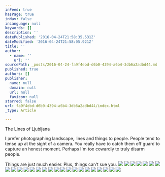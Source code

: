 ```yaml
---
inFeed: true
hasPage: true
inNav: false
inLanguage: null
keywords: []
description: ''
datePublished: '2016-04-24T21:58:35.531Z'
dateModified: '2016-04-24T21:58:05.921Z'
title: ''
author:
  - name: ''
    url: ''
sourcePath: _posts/2016-04-24-fa9f4ebd-d6b0-4394-a6b4-3db6a2adbd44.md
published: true
authors: []
publisher:
  name: null
  domain: null
  url: null
  favicon: null
starred: false
url: fa9f4ebd-d6b0-4394-a6b4-3db6a2adbd44/index.html
_type: Article

---
```

The Lines of Ljubljana

I prefer photographing landscape, lines and things to people. People tend to tense up at the sight of a camera. You really have to catch them off guard to capture an honest moment. Perhaps I'm too cowardly to truly disarm people. 

Things are just much easier. Plus, things can't sue you. ![](https://s3-us-west-2.amazonaws.com/the-grid-img/p/bbc6f4c9f4885d095fb645908af25bcebd27b225.jpg)
![](https://s3-us-west-2.amazonaws.com/the-grid-img/p/2eaf8c001b7cc4520db8269bc67e27a06f47b535.jpg)
![](https://s3-us-west-2.amazonaws.com/the-grid-img/p/5d97b07747b8b2fa8e26301a8a8e4ebf0be44b33.jpg)
![](https://s3-us-west-2.amazonaws.com/the-grid-img/p/8bfd139719e1a983d5e42fb2ef53c8591416c523.jpg)
![](https://s3-us-west-2.amazonaws.com/the-grid-img/p/b16224d1a23db641905d2863c092a5e2b6d39ca2.jpg)
![](https://s3-us-west-2.amazonaws.com/the-grid-img/p/877e21985d5b2c1462c58108655c624d801a106e.jpg)
![](https://s3-us-west-2.amazonaws.com/the-grid-img/p/2ede107b73ef733c2b1e9b8ba2c93ade58dd1bfe.jpg)
![](https://s3-us-west-2.amazonaws.com/the-grid-img/p/e1717e64699d85e34351b94e3b4e4dfaffc9a462.jpg)
![](https://s3-us-west-2.amazonaws.com/the-grid-img/p/aec82c1c11d1dd7e1bfe40ec9c41dc3ae4703f61.jpg)
![](https://the-grid-user-content.s3-us-west-2.amazonaws.com/134728bd-66ee-4a79-af65-5e20b7ae2e38.jpg)
![](https://s3-us-west-2.amazonaws.com/the-grid-img/p/f1e4090d9f8466124cffce3d314de09b2e1297ee.jpg)
![](https://s3-us-west-2.amazonaws.com/the-grid-img/p/b82fdfe562436c13338e0f41f4535911d0250212.jpg)
![](https://s3-us-west-2.amazonaws.com/the-grid-img/p/e7fdc9a2bc2aa859f224d0de6083d2f42aacbae2.jpg)
![](https://the-grid-user-content.s3-us-west-2.amazonaws.com/0eba4d03-c067-4092-98bb-24d6bc9a7bd3.jpg)
![](https://s3-us-west-2.amazonaws.com/the-grid-img/p/97069ba2e3367687e2971c39d2cdd77af32cac4a.jpg)
![](https://the-grid-user-content.s3-us-west-2.amazonaws.com/4137d14e-eab6-4e1c-8ebf-157414e16c35.jpg)
![](https://s3-us-west-2.amazonaws.com/the-grid-img/p/c6fec19a8e151c8dcdaae6c74d3563b5ce1077df.jpg)
![](https://the-grid-user-content.s3-us-west-2.amazonaws.com/6fcb16b9-ebec-41ca-a80b-c316e9b57c7f.jpg)
![](https://the-grid-user-content.s3-us-west-2.amazonaws.com/d1d25233-a249-4f56-9894-cb4247d5fd34.jpg)
![](https://s3-us-west-2.amazonaws.com/the-grid-img/p/a40635562e029c095bf03b3ea416d8971ea12818.jpg)
![](https://s3-us-west-2.amazonaws.com/the-grid-img/p/e2d74f578a4627148e3c5d2fb518a86cf09b4808.jpg)
![](https://s3-us-west-2.amazonaws.com/the-grid-img/p/41c372a3acccd05bd74cd1bc42398ec4d7d97243.jpg)
![](https://s3-us-west-2.amazonaws.com/the-grid-img/p/18078a9335ef45d2faaf04c66264d9be6d7ea410.jpg)
![](https://s3-us-west-2.amazonaws.com/the-grid-img/p/617e72b93fbd9281ae993644fa9053a25f3f3b5f.jpg)
![](https://s3-us-west-2.amazonaws.com/the-grid-img/p/d811a937368f396ad5ddd7b863b3fc05ec8d3f7a.jpg)
![](https://the-grid-user-content.s3-us-west-2.amazonaws.com/e84c1c97-061c-4d77-b2f6-f896dc97523d.jpg)